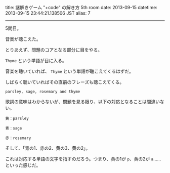 title: 謎解きゲーム "+code" の解き方 5th room
date: 2013-09-15
datetime: 2013-09-15 23:44:21.138506 JST
alias: 7

---
5問目。  

音楽が聴こえた。



とりあえず、問題のコアとなる部分に目をやる。  

`Thyme` という単語が目に入る。



音楽を聴いていれば、 `Thyme` という単語が聴こえてくるはずだ。  

しばらく聴いていればその直前のフレーズも聴こえてくる。



    parsley, sage, rosemary and thyme



歌詞の意味はわからないが、問題を見る限り、以下の対応となることは間違いない。



    黄：parsley

    青：sage

    赤：rosemary



そして、「青の1、赤の2、黄の3、黄の2」。  

これは対応する単語の文字を指すのだろう。つまり、黄の1が `p`、黄の2が `a`……といった感じだ。
